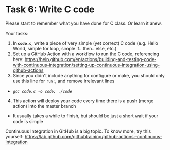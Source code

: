 # Task 6: Write C code

Please start to remember what you have done for C class. Or learn it anew.

Your tasks:
1. In **`code.c`**, write a piece of very simple (yet correct) C code (e.g. Hello World, simple for loop, simple if...then...else, etc.)
2. Set up a GitHub Action with a workflow to run the C code, referencing here: https://help.github.com/en/actions/building-and-testing-code-with-continuous-integration/setting-up-continuous-integration-using-github-actions 
3. Since you didn't include anything for configure or make, you should only use this line for `run:`, and remove irrelevant lines
- *`gcc code.c -o code; ./code`*
4. This action will deploy your code every time there is a push (merge action) into the master branch
- It usually takes a while to finish, but should be just a short wait if your code is simple

Continuous Integration in GitHub is a big topic. To know more, try this yourself: https://lab.github.com/githubtraining/github-actions:-continuous-integration
